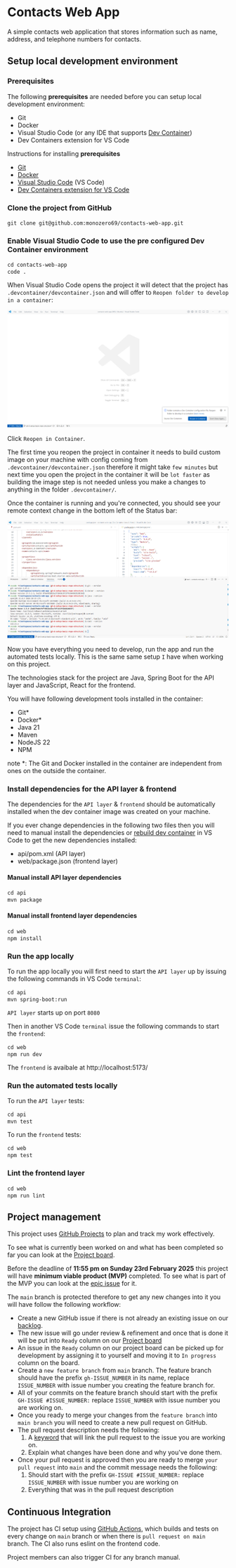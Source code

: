 # Contacts Web App
A simple contacts web application that stores information such as name, address, and telephone numbers for contacts. 

## Setup local development environment

### Prerequisites
The following **prerequisites** are needed before you can setup local development environment:
- Git
- Docker
- Visual Studio Code (or any IDE that supports [Dev Container](https://containers.dev/supporting))
- Dev Containers extension for VS Code

Instructions for installing **prerequisites**
- [Git](https://git-scm.com/book/en/v2/Getting-Started-Installing-Git)
- [Docker](https://docs.docker.com/desktop/)
- [Visual Studio Code](https://code.visualstudio.com/docs/setup/setup-overview) (VS Code)
- [Dev Containers extension for VS Code](https://code.visualstudio.com/docs/devcontainers/tutorial)

### Clone the project from GitHub
```
git clone git@github.com:monozero69/contacts-web-app.git
```

### Enable Visual Studio Code to use the pre configured Dev Container environment
```
cd contacts-web-app
code .
```
When Visual Studio Code opens the project it will detect that the project has `.devcontainer/devcontainer.json` and will offer to `Reopen folder to develop in a container`:

![VS Code reopen the project in container popup](./doc/images/vscode_reopen_project_in_container.png)

Click `Reopen in Container`.

The first time you reopen the project in container it needs to build custom image on your machine with config coming from `.devcontainer/devcontainer.json` therefore it might take `few minutes` but next time you open the project in the container it will be `lot faster` as building the image step is not needed unless you make a changes to anything in the folder `.devcontainer/`. 

Once the container is running and you're connected, you should see your remote context change in the bottom left of the Status bar:

![Project opened in dev container](./doc/images/project_opened_in_dev_container.png)

Now you have everything you need to develop, run the app and run the automated tests locally. This is the same same setup `I` have when working on this project.

The technologies stack for the project are Java, Spring Boot for the API layer and JavaScript, React for the frontend.

You will have following development tools installed in the container:
* Git*
* Docker*
* Java 21
* Maven
* NodeJS 22
* NPM

note *: The Git and Docker installed in the container are independent from ones on the outside the container. 

### Install dependencies for the API layer & frontend
The dependencies for the `API layer` & `frontend` should be automatically installed when the dev container image was created on your machine.

If you ever change dependencies in the following two files then you will need to manual install the dependencies or [rebuild dev container](https://docs.github.com/en/codespaces/developing-in-a-codespace/rebuilding-the-container-in-a-codespace#rebuilding-the-dev-container-in-the-vs-code-web-client-or-desktop-application) in VS Code to get the new dependencies installed:
* api/pom.xml (API layer)
* web/package.json (frontend layer)
#### Manual install API layer dependencies
```
cd api
mvn package
```

#### Manual install frontend layer dependencies
```
cd web
npm install
```

### Run the app locally
To run the app locally you will first need to start the `API layer` up by issuing the following commands in VS Code `terminal`:
```
cd api
mvn spring-boot:run 
```
`API layer` starts up on port `8080`


Then in another VS Code `terminal` issue the following commands to start the `frontend`:
```
cd web
npm run dev
```

The `frontend` is avaibale at http://localhost:5173/

### Run the automated tests locally
To run the `API layer` tests:
```
cd api
mvn test
```

To run the `frontend` tests:
```
cd web
npm test
``` 

### Lint the frontend layer
```
cd web
npm run lint
```

## Project management
This project uses [GitHub Projects](https://docs.github.com/en/issues/planning-and-tracking-with-projects/learning-about-projects/about-projects) to plan and track my work effectively.

To see what is currently been worked on and what has been completed so far you can look at the [Project board](https://github.com/users/monozero69/projects/2/views/1).

Before the deadline of **11:55 pm on Sunday 23rd February 2025** this project will have **minimum viable product (MVP)** completed. To see what is part of the MVP you can look at the [epic issue](https://github.com/monozero69/contacts-web-app/issues/8) for it.

The `main` branch is protected therefore to get any new changes into it you will have follow the following workflow:
* Create a new GitHub issue if there is not already an existing issue on our [backlog](https://github.com/monozero69/contacts-web-app/issues).
* The new issue will go under review & refinement and once that is done it will be put into `Ready` column on our [Project board](https://github.com/users/monozero69/projects/2/views/1)
* An issue in the `Ready` column on our project board can be picked up for development by assigning it to yourself and moving it to `In progress` column on the board.
* Create a `new feature branch` from `main` branch. The feature branch should have the prefix `gh-ISSUE_NUMBER` in its name, replace `ISSUE_NUMBER` with issue number you creating the feature branch for.
* All of your commits on the feature branch should start with the prefix `GH-ISSUE #ISSUE_NUMBER:` replace `ISSUE_NUMBER` with issue number you are working on.
* Once you ready to merge your changes from the `feature branch` into `main branch` you will need to create a new pull request on GitHub.
* The pull request description needs the following:
    1. A [keyword](https://docs.github.com/en/issues/tracking-your-work-with-issues/using-issues/linking-a-pull-request-to-an-issue#linking-a-pull-request-to-an-issue-using-a-keyword) that will link the pull request to the issue you are working on.
    2. Explain what changes have been done and why you've done them.
* Once your pull request is approved then you are ready to merge `your pull request` into `main` and the commit message needs the following:
    1. Should start with the prefix `GH-ISSUE #ISSUE_NUMBER:` replace `ISSUE_NUMBER` with issue number you are working on
    2. Everything that was in the pull request description

## Continuous Integration
The project has CI setup using [GitHub Actions](https://docs.github.com/en/actions/about-github-actions/understanding-github-actions), which builds and tests on every change on `main` branch or when there is `pull request on main` branch. The CI also runs eslint on the frontend code.

Project members can also trigger CI for any branch manual.
